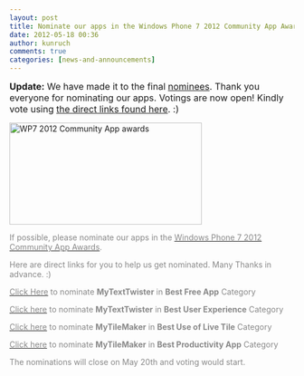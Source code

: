 ```yaml
---
layout: post
title: Nominate our apps in the Windows Phone 7 2012 Community App Awards
date: 2012-05-18 00:36
author: kunruch
comments: true
categories: [news-and-announcements]
---
```


<span style="font-size: medium"><strong>Update:</strong> We have made it to the final <a href="http://appawards.wp7applist.com/nominees/" target="_blank">nominees</a>. Thank you everyone for nominating our apps. Votings are now open! Kindly vote using <a title="Nominated for App of the Year and Best Free app!" href="http://kunruchcreations.com/nominated-app-year-free-app/">the direct links found here</a>. :)</span>

<img class="aligncenter size-full wp-image-635" title="WP7 2012 Community App awards" src="http://kunruchcreations.com/wp-content/uploads/2012/05/awards.png" alt="WP7 2012 Community App awards" width="340" height="180" />

<span style="color: #888888">If possible, please nominate our apps in the <a href="http://appawards.wp7applist.com/" target="_blank"><span style="color: #888888">Windows Phone 7 2012 Community App Awards</span></a>.</span>

<span style="color: #888888">Here are direct links for you to help us get nominated. Many Thanks in advance. :)</span>

<span style="color: #888888"><a href="http://appawards.wp7applist.com/?a=0db2a471-6f36-4e7f-8e95-acfff7f33f44&amp;c=2" target="_blank"><span style="color: #888888">Click Here</span></a> to nominate <strong>MyTextTwister</strong> in <strong>Best Free App</strong> Category</span>

<span style="color: #888888"><a href="http://appawards.wp7applist.com/?a=0db2a471-6f36-4e7f-8e95-acfff7f33f44&amp;c=4" target="_blank"><span style="color: #888888">Click here</span></a> to nominate <strong>MyTextTwister</strong> in <strong>Best User Experience</strong> Category</span>

<span style="color: #888888"><a href="http://appawards.wp7applist.com/?a=777a3c8d-fbeb-4913-8ba0-04a03af6cce9&amp;c=3" target="_blank"><span style="color: #888888">Click here</span></a> to nominate <strong>MyTileMaker</strong> in <strong>Best Use of Live Tile</strong> Category</span>

<span style="color: #888888"><a href="http://appawards.wp7applist.com/?a=777a3c8d-fbeb-4913-8ba0-04a03af6cce9&amp;c=5" target="_blank"><span style="color: #888888">Click here</span></a> to nominate <strong>MyTileMaker</strong> in <strong>Best Productivity App</strong> Category</span>

<span style="color: #888888">The nominations will close on May 20th and voting would start.</span>
